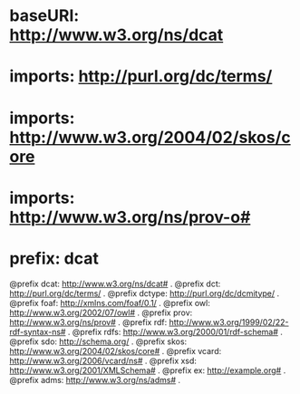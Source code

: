 # baseURI: http://www.w3.org/ns/dcat
# imports: http://purl.org/dc/terms/
# imports: http://www.w3.org/2004/02/skos/core
# imports: http://www.w3.org/ns/prov-o#
# prefix: dcat

@prefix dcat: <http://www.w3.org/ns/dcat#> .
@prefix dct: <http://purl.org/dc/terms/> .
@prefix dctype: <http://purl.org/dc/dcmitype/> .
@prefix foaf: <http://xmlns.com/foaf/0.1/> .
@prefix owl: <http://www.w3.org/2002/07/owl#> .
@prefix prov: <http://www.w3.org/ns/prov#> .
@prefix rdf: <http://www.w3.org/1999/02/22-rdf-syntax-ns#> .
@prefix rdfs: <http://www.w3.org/2000/01/rdf-schema#> .
@prefix sdo: <http://schema.org/> .
@prefix skos: <http://www.w3.org/2004/02/skos/core#> .
@prefix vcard: <http://www.w3.org/2006/vcard/ns#> .
@prefix xsd: <http://www.w3.org/2001/XMLSchema#> .
@prefix ex: <http://example.org#> .
@prefix adms: <http://www.w3.org/ns/adms#> .